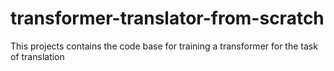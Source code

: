# transformer-translator-from-scratch
This projects contains the code base for training a transformer for the task of translation
